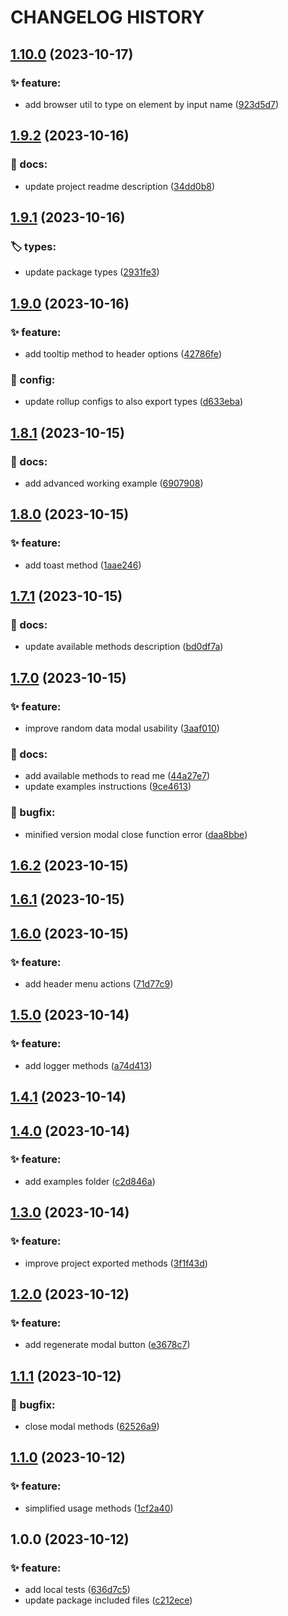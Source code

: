 # CHANGELOG HISTORY

## [1.10.0](https://github.com/lucasvtiradentes/form_filler_assistant/compare/v1.9.2...v1.10.0) (2023-10-17)


### ✨ feature:

* add browser util to type on element by input name ([923d5d7](https://github.com/lucasvtiradentes/form_filler_assistant/commit/923d5d705e1838c12e88441d2dc93a58ec8eca69))

## [1.9.2](https://github.com/lucasvtiradentes/form_filler_assistant/compare/v1.9.1...v1.9.2) (2023-10-16)


### 📝 docs:

* update project readme description ([34dd0b8](https://github.com/lucasvtiradentes/form_filler_assistant/commit/34dd0b836b0a5eec97d63a75523fc2f98f82bd8e))

## [1.9.1](https://github.com/lucasvtiradentes/form_filler_assistant/compare/v1.9.0...v1.9.1) (2023-10-16)


### 🏷️ types:

* update package types ([2931fe3](https://github.com/lucasvtiradentes/form_filler_assistant/commit/2931fe35a4ce325427a777af9fcfd70d1cea436a))

## [1.9.0](https://github.com/lucasvtiradentes/form_filler_assistant/compare/v1.8.1...v1.9.0) (2023-10-16)


### ✨ feature:

* add tooltip method to header options ([42786fe](https://github.com/lucasvtiradentes/form_filler_assistant/commit/42786fe33909d334c9bd51495fd639e44e10cbb6))


### 🔧 config:

* update rollup configs to also export types ([d633eba](https://github.com/lucasvtiradentes/form_filler_assistant/commit/d633eba2c587f22a1471e64534ff8d015efe2d75))

## [1.8.1](https://github.com/lucasvtiradentes/form_filler_assistant/compare/v1.8.0...v1.8.1) (2023-10-15)


### 📝 docs:

* add advanced working example ([6907908](https://github.com/lucasvtiradentes/form_filler_assistant/commit/6907908cfad0be66cf27d305c59fcb61abdd6399))

## [1.8.0](https://github.com/lucasvtiradentes/form_filler_assistant/compare/v1.7.1...v1.8.0) (2023-10-15)


### ✨ feature:

* add toast method ([1aae246](https://github.com/lucasvtiradentes/form_filler_assistant/commit/1aae246b830d1d61149982af5232e257b33c29d1))

## [1.7.1](https://github.com/lucasvtiradentes/form_filler_assistant/compare/v1.7.0...v1.7.1) (2023-10-15)


### 📝 docs:

* update available methods description ([bd0df7a](https://github.com/lucasvtiradentes/form_filler_assistant/commit/bd0df7a2a857abcdba1c526671f0bb59069f15b1))

## [1.7.0](https://github.com/lucasvtiradentes/form_filler_assistant/compare/v1.6.2...v1.7.0) (2023-10-15)


### ✨ feature:

* improve random data modal usability ([3aaf010](https://github.com/lucasvtiradentes/form_filler_assistant/commit/3aaf0108991bfc870d27af7947abb6e067ccee9e))


### 📝 docs:

* add available methods to read me ([44a27e7](https://github.com/lucasvtiradentes/form_filler_assistant/commit/44a27e7f6daddb0127b2074eedacc0b1a4713e91))
* update examples instructions ([9ce4613](https://github.com/lucasvtiradentes/form_filler_assistant/commit/9ce46136983353693e07d65a0afd2ae73b111563))


### 🐛 bugfix:

* minified version modal close function error ([daa8bbe](https://github.com/lucasvtiradentes/form_filler_assistant/commit/daa8bbe7cd2b17a70533ce11da991053a0c52e8f))

## [1.6.2](https://github.com/lucasvtiradentes/form_filler_assistant/compare/v1.6.1...v1.6.2) (2023-10-15)

## [1.6.1](https://github.com/lucasvtiradentes/form_filler_assistant/compare/v1.6.0...v1.6.1) (2023-10-15)

## [1.6.0](https://github.com/lucasvtiradentes/form_filler_assistant/compare/v1.5.0...v1.6.0) (2023-10-15)


### ✨ feature:

* add header menu actions ([71d77c9](https://github.com/lucasvtiradentes/form_filler_assistant/commit/71d77c910c0f902a4ad1bafa02897d710c0bd12f))

## [1.5.0](https://github.com/lucasvtiradentes/form_filler_assistant/compare/v1.4.1...v1.5.0) (2023-10-14)


### ✨ feature:

* add logger methods ([a74d413](https://github.com/lucasvtiradentes/form_filler_assistant/commit/a74d4130ec76e4e97e924c634e7956c3d5161309))

## [1.4.1](https://github.com/lucasvtiradentes/form_filler_assistant/compare/v1.4.0...v1.4.1) (2023-10-14)

## [1.4.0](https://github.com/lucasvtiradentes/form_filler_assistant/compare/v1.3.0...v1.4.0) (2023-10-14)


### ✨ feature:

* add examples folder ([c2d846a](https://github.com/lucasvtiradentes/form_filler_assistant/commit/c2d846aa328adcdbc2affd89fcd4e41c5a99a5a0))

## [1.3.0](https://github.com/lucasvtiradentes/form_filler_assistant/compare/v1.2.0...v1.3.0) (2023-10-14)


### ✨ feature:

* improve project exported methods ([3f1f43d](https://github.com/lucasvtiradentes/form_filler_assistant/commit/3f1f43d6e1ff5783ed9297ce0e4cdc2e5db17afe))

## [1.2.0](https://github.com/lucasvtiradentes/form_filler_assistant/compare/v1.1.1...v1.2.0) (2023-10-12)


### ✨ feature:

* add regenerate modal button ([e3678c7](https://github.com/lucasvtiradentes/form_filler_assistant/commit/e3678c7fce1cd1b9e9d6d67d6d7cc711e8f1f082))

## [1.1.1](https://github.com/lucasvtiradentes/form_filler_assistant/compare/v1.1.0...v1.1.1) (2023-10-12)


### 🐛 bugfix:

* close modal methods ([62526a9](https://github.com/lucasvtiradentes/form_filler_assistant/commit/62526a944f24747eb02aafcc6c52d4e0973661fb))

## [1.1.0](https://github.com/lucasvtiradentes/form_filler_assistant/compare/v1.0.0...v1.1.0) (2023-10-12)


### ✨ feature:

* simplified usage methods ([1cf2a40](https://github.com/lucasvtiradentes/form_filler_assistant/commit/1cf2a406f60cdac801b1a280e016de454110ef24))

## 1.0.0 (2023-10-12)


### ✨ feature:

* add local tests ([636d7c5](https://github.com/lucasvtiradentes/form_filler_assistant/commit/636d7c544a1ddb49044f6d675cc0ba14fec409ec))
* update package included files ([c212ece](https://github.com/lucasvtiradentes/form_filler_assistant/commit/c212ece0d5528291eea9dff0dd82115fc2dfa578))
